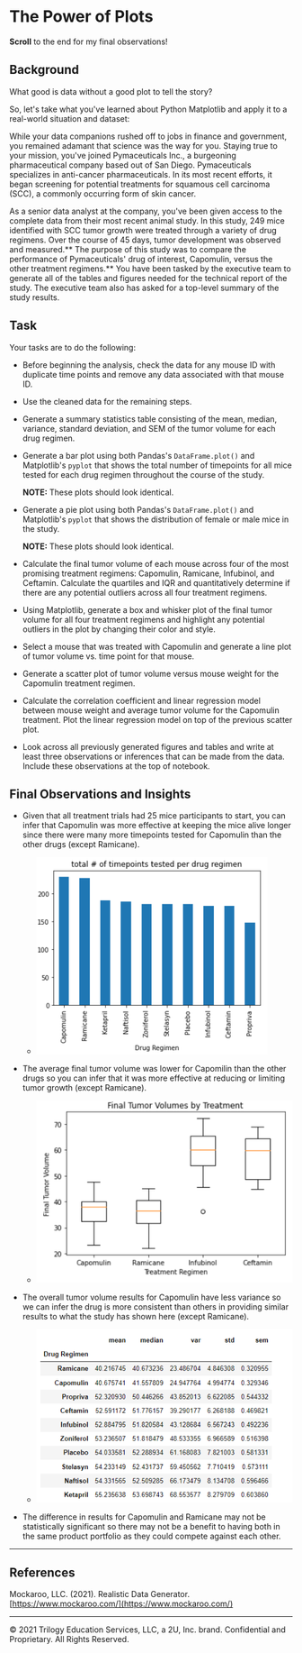 # The Power of Plots

**Scroll** to the end for my final observations!

## Background

What good is data without a good plot to tell the story?

So, let's take what you've learned about Python Matplotlib and apply it to a real-world situation and dataset:

While your data companions rushed off to jobs in finance and government, you remained adamant that science was the way for you. Staying true to your mission, you've joined Pymaceuticals Inc., a burgeoning pharmaceutical company based out of San Diego. Pymaceuticals specializes in anti-cancer pharmaceuticals. In its most recent efforts, it began screening for potential treatments for squamous cell carcinoma (SCC), a commonly occurring form of skin cancer.

As a senior data analyst at the company, you've been given access to the complete data from their most recent animal study. In this study, 249 mice identified with SCC tumor growth were treated through a variety of drug regimens. Over the course of 45 days, tumor development was observed and measured.** The purpose of this study was to compare the performance of Pymaceuticals' drug of interest, Capomulin, versus the other treatment regimens.** You have been tasked by the executive team to generate all of the tables and figures needed for the technical report of the study. The executive team also has asked for a top-level summary of the study results.

## Task

Your tasks are to do the following:

* Before beginning the analysis, check the data for any mouse ID with duplicate time points and remove any data associated with that mouse ID.

* Use the cleaned data for the remaining steps.

* Generate a summary statistics table consisting of the mean, median, variance, standard deviation, and SEM of the tumor volume for each drug regimen.

* Generate a bar plot using both Pandas's `DataFrame.plot()` and Matplotlib's `pyplot` that shows the total number of timepoints for all mice tested for each drug regimen throughout the course of the study.

    **NOTE:** These plots should look identical.

* Generate a pie plot using both Pandas's `DataFrame.plot()` and Matplotlib's `pyplot` that shows the distribution of female or male mice in the study.

    **NOTE:** These plots should look identical.

* Calculate the final tumor volume of each mouse across four of the most promising treatment regimens: Capomulin, Ramicane, Infubinol, and Ceftamin. Calculate the quartiles and IQR and quantitatively determine if there are any potential outliers across all four treatment regimens.

* Using Matplotlib, generate a box and whisker plot of the final tumor volume for all four treatment regimens and highlight any potential outliers in the plot by changing their color and style.

* Select a mouse that was treated with Capomulin and generate a line plot of tumor volume vs. time point for that mouse.

* Generate a scatter plot of tumor volume versus mouse weight for the Capomulin treatment regimen.

* Calculate the correlation coefficient and linear regression model between mouse weight and average tumor volume for the Capomulin treatment. Plot the linear regression model on top of the previous scatter plot.

* Look across all previously generated figures and tables and write at least three observations or inferences that can be made from the data. Include these observations at the top of notebook.

## Final Observations and Insights

* Given that all treatment trials had 25 mice participants to start, you can infer that Capomulin was more effective at keeping the mice alive longer since there were many more timepoints tested for Capomulin than the other drugs (except Ramicane).
   * ![num_timepoints_tested](Images/num_timepoints_tested.png)
   
* The average final tumor volume was lower for Capomilin than the other drugs so you can infer that it was more effective at reducing or limiting tumor growth (except Ramicane).
   * ![final_tumor_volumes](Images/final_tumor_volumes.png)
   
* The overall tumor volume results for Capomulin have less variance so we can infer the drug is more consistent than others in providing similar results to what the study has shown here (except Ramicane).
   * ![all_tumor_vol_summary_stats](Images/all_tumor_vol_summary_stats.png)
   
* The difference in results for Capomulin and Ramicane may not be statistically significant so there may not be a benefit to having both in the same product portfolio as they could compete against each other.

- - -

## References

Mockaroo, LLC. (2021). Realistic Data Generator. [https://www.mockaroo.com/](https://www.mockaroo.com/)

- - -

© 2021 Trilogy Education Services, LLC, a 2U, Inc. brand. Confidential and Proprietary. All Rights Reserved.
